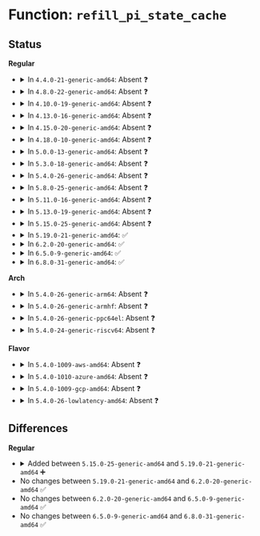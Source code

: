 # Function: <code>refill_pi_state_cache</code>

## Status
<b>Regular</b>
<ul>
<li>
<details>
<summary>In <code>4.4.0-21-generic-amd64</code>: Absent ❓</summary>

```json
{
  "name": "refill_pi_state_cache",
  "collision_type": "Unique Static",
  "inline_type": "Selective",
  "funcs": [
    {
      "addr": 18446744071579893584,
      "name": "refill_pi_state_cache",
      "external": false,
      "loc": "kernel/futex.c:694",
      "file": "kernel/futex.c",
      "inline": "not declared, inlined",
      "caller_inline": [
        "kernel/futex.c:futex_lock_pi",
        "kernel/futex.c:futex_requeue"
      ],
      "caller_func": [
        "kernel/futex.c:futex_lock_pi",
        "kernel/futex.c:futex_requeue"
      ]
    }
  ],
  "symbols": [
    {
      "addr": 18446744071579893584,
      "name": "refill_pi_state_cache.part.9",
      "section": ".text",
      "bind": "STB_LOCAL",
      "size": 109
    }
  ]
}
```
</details>
</li>
<li>
<details>
<summary>In <code>4.8.0-22-generic-amd64</code>: Absent ❓</summary>

```json
{
  "name": "refill_pi_state_cache",
  "collision_type": "Unique Static",
  "inline_type": "Selective",
  "funcs": [
    {
      "addr": 18446744071579930169,
      "name": "refill_pi_state_cache",
      "external": false,
      "loc": "kernel/futex.c:771",
      "file": "kernel/futex.c",
      "inline": "not declared, inlined",
      "caller_inline": [
        "kernel/futex.c:futex_lock_pi",
        "kernel/futex.c:futex_requeue"
      ],
      "caller_func": [
        "kernel/futex.c:futex_lock_pi",
        "kernel/futex.c:futex_requeue"
      ]
    }
  ],
  "symbols": [
    {
      "addr": 18446744071579922272,
      "name": "refill_pi_state_cache.part.10",
      "section": ".text",
      "bind": "STB_LOCAL",
      "size": 109
    }
  ]
}
```
</details>
</li>
<li>
<details>
<summary>In <code>4.10.0-19-generic-amd64</code>: Absent ❓</summary>

```json
{
  "name": "refill_pi_state_cache",
  "collision_type": "Unique Static",
  "inline_type": "Selective",
  "funcs": [
    {
      "addr": 18446744071579960873,
      "name": "refill_pi_state_cache",
      "external": false,
      "loc": "kernel/futex.c:780",
      "file": "kernel/futex.c",
      "inline": "not declared, inlined",
      "caller_inline": [
        "kernel/futex.c:futex_lock_pi",
        "kernel/futex.c:futex_requeue"
      ],
      "caller_func": [
        "kernel/futex.c:futex_lock_pi",
        "kernel/futex.c:futex_requeue"
      ]
    }
  ],
  "symbols": [
    {
      "addr": 18446744071579952928,
      "name": "refill_pi_state_cache.part.11",
      "section": ".text",
      "bind": "STB_LOCAL",
      "size": 109
    }
  ]
}
```
</details>
</li>
<li>
<details>
<summary>In <code>4.13.0-16-generic-amd64</code>: Absent ❓</summary>

```json
{
  "name": "refill_pi_state_cache",
  "collision_type": "Unique Static",
  "inline_type": "Selective",
  "funcs": [
    {
      "addr": 18446744071579966236,
      "name": "refill_pi_state_cache",
      "external": false,
      "loc": "kernel/futex.c:783",
      "file": "kernel/futex.c",
      "inline": "not declared, inlined",
      "caller_inline": [
        "kernel/futex.c:futex_lock_pi",
        "kernel/futex.c:futex_requeue"
      ],
      "caller_func": [
        "kernel/futex.c:futex_lock_pi",
        "kernel/futex.c:futex_requeue"
      ]
    }
  ],
  "symbols": [
    {
      "addr": 18446744071579959216,
      "name": "refill_pi_state_cache.part.9",
      "section": ".text",
      "bind": "STB_LOCAL",
      "size": 109
    }
  ]
}
```
</details>
</li>
<li>
<details>
<summary>In <code>4.15.0-20-generic-amd64</code>: Absent ❓</summary>

```json
{
  "name": "refill_pi_state_cache",
  "collision_type": "Unique Static",
  "inline_type": "Selective",
  "funcs": [
    {
      "addr": 18446744071580015132,
      "name": "refill_pi_state_cache",
      "external": false,
      "loc": "kernel/futex.c:783",
      "file": "kernel/futex.c",
      "inline": "not declared, inlined",
      "caller_inline": [
        "kernel/futex.c:futex_lock_pi",
        "kernel/futex.c:futex_requeue"
      ],
      "caller_func": [
        "kernel/futex.c:futex_lock_pi",
        "kernel/futex.c:futex_requeue"
      ]
    }
  ],
  "symbols": [
    {
      "addr": 18446744071580005040,
      "name": "refill_pi_state_cache.part.10",
      "section": ".text",
      "bind": "STB_LOCAL",
      "size": 109
    }
  ]
}
```
</details>
</li>
<li>
<details>
<summary>In <code>4.18.0-10-generic-amd64</code>: Absent ❓</summary>

```json
{
  "name": "refill_pi_state_cache",
  "collision_type": "Unique Static",
  "inline_type": "Selective",
  "funcs": [
    {
      "addr": 18446744071580066931,
      "name": "refill_pi_state_cache",
      "external": false,
      "loc": "kernel/futex.c:783",
      "file": "kernel/futex.c",
      "inline": "not declared, inlined",
      "caller_inline": [
        "kernel/futex.c:futex_lock_pi",
        "kernel/futex.c:futex_requeue"
      ],
      "caller_func": [
        "kernel/futex.c:futex_lock_pi",
        "kernel/futex.c:futex_requeue"
      ]
    }
  ],
  "symbols": [
    {
      "addr": 18446744071580057648,
      "name": "refill_pi_state_cache.part.15",
      "section": ".text",
      "bind": "STB_LOCAL",
      "size": 109
    }
  ]
}
```
</details>
</li>
<li>
<details>
<summary>In <code>5.0.0-13-generic-amd64</code>: Absent ❓</summary>

```json
{
  "name": "refill_pi_state_cache",
  "collision_type": "Unique Static",
  "inline_type": "Selective",
  "funcs": [
    {
      "addr": 18446744071580114915,
      "name": "refill_pi_state_cache",
      "external": false,
      "loc": "kernel/futex.c:791",
      "file": "kernel/futex.c",
      "inline": "not declared, inlined",
      "caller_inline": [
        "kernel/futex.c:futex_lock_pi",
        "kernel/futex.c:futex_requeue"
      ],
      "caller_func": [
        "kernel/futex.c:futex_lock_pi",
        "kernel/futex.c:futex_requeue"
      ]
    }
  ],
  "symbols": [
    {
      "addr": 18446744071580104384,
      "name": "refill_pi_state_cache.part.15",
      "section": ".text",
      "bind": "STB_LOCAL",
      "size": 109
    }
  ]
}
```
</details>
</li>
<li>
<details>
<summary>In <code>5.3.0-18-generic-amd64</code>: Absent ❓</summary>

```json
{
  "name": "refill_pi_state_cache",
  "collision_type": "Unique Static",
  "inline_type": "Selective",
  "funcs": [
    {
      "addr": 18446744071580162227,
      "name": "refill_pi_state_cache",
      "external": false,
      "loc": "kernel/futex.c:806",
      "file": "kernel/futex.c",
      "inline": "not declared, inlined",
      "caller_inline": [
        "kernel/futex.c:futex_lock_pi",
        "kernel/futex.c:futex_requeue"
      ],
      "caller_func": [
        "kernel/futex.c:futex_lock_pi",
        "kernel/futex.c:futex_requeue"
      ]
    }
  ],
  "symbols": [
    {
      "addr": 18446744071580149360,
      "name": "refill_pi_state_cache.part.0",
      "section": ".text",
      "bind": "STB_LOCAL",
      "size": 109
    }
  ]
}
```
</details>
</li>
<li>
<details>
<summary>In <code>5.4.0-26-generic-amd64</code>: Absent ❓</summary>

```json
{
  "name": "refill_pi_state_cache",
  "collision_type": "Unique Static",
  "inline_type": "Selective",
  "funcs": [
    {
      "addr": 18446744071580211502,
      "name": "refill_pi_state_cache",
      "external": false,
      "loc": "kernel/futex.c:827",
      "file": "kernel/futex.c",
      "inline": "not declared, inlined",
      "caller_inline": [
        "kernel/futex.c:futex_lock_pi",
        "kernel/futex.c:futex_requeue"
      ],
      "caller_func": [
        "kernel/futex.c:futex_lock_pi",
        "kernel/futex.c:futex_requeue"
      ]
    }
  ],
  "symbols": [
    {
      "addr": 18446744071580197424,
      "name": "refill_pi_state_cache.part.0",
      "section": ".text",
      "bind": "STB_LOCAL",
      "size": 109
    }
  ]
}
```
</details>
</li>
<li>
<details>
<summary>In <code>5.8.0-25-generic-amd64</code>: Absent ❓</summary>

```json
{
  "name": "refill_pi_state_cache",
  "collision_type": "Unique Static",
  "inline_type": "Selective",
  "funcs": [
    {
      "addr": 18446744071580274414,
      "name": "refill_pi_state_cache",
      "external": false,
      "loc": "kernel/futex.c:755",
      "file": "kernel/futex.c",
      "inline": "not declared, inlined",
      "caller_inline": [
        "kernel/futex.c:futex_lock_pi",
        "kernel/futex.c:futex_requeue"
      ],
      "caller_func": [
        "kernel/futex.c:futex_lock_pi",
        "kernel/futex.c:futex_requeue"
      ]
    }
  ],
  "symbols": [
    {
      "addr": 18446744071580265744,
      "name": "refill_pi_state_cache.part.0",
      "section": ".text",
      "bind": "STB_LOCAL",
      "size": 109
    }
  ]
}
```
</details>
</li>
<li>
<details>
<summary>In <code>5.11.0-16-generic-amd64</code>: Absent ❓</summary>

```json
{
  "name": "refill_pi_state_cache",
  "collision_type": "Unique Static",
  "inline_type": "Selective",
  "funcs": [
    {
      "addr": 18446744071580258520,
      "name": "refill_pi_state_cache",
      "external": false,
      "loc": "kernel/futex.c:733",
      "file": "kernel/futex.c",
      "inline": "not declared, inlined",
      "caller_inline": [
        "kernel/futex.c:futex_lock_pi",
        "kernel/futex.c:futex_requeue"
      ],
      "caller_func": [
        "kernel/futex.c:futex_lock_pi",
        "kernel/futex.c:futex_requeue"
      ]
    }
  ],
  "symbols": [
    {
      "addr": 18446744071580249136,
      "name": "refill_pi_state_cache.part.0",
      "section": ".text",
      "bind": "STB_LOCAL",
      "size": 109
    }
  ]
}
```
</details>
</li>
<li>
<details>
<summary>In <code>5.13.0-19-generic-amd64</code>: Absent ❓</summary>

```json
{
  "name": "refill_pi_state_cache",
  "collision_type": "Unique Static",
  "inline_type": "Selective",
  "funcs": [
    {
      "addr": 18446744071580267304,
      "name": "refill_pi_state_cache",
      "external": false,
      "loc": "kernel/futex.c:732",
      "file": "kernel/futex.c",
      "inline": "not declared, inlined",
      "caller_inline": [
        "kernel/futex.c:futex_lock_pi",
        "kernel/futex.c:futex_requeue"
      ],
      "caller_func": [
        "kernel/futex.c:futex_lock_pi",
        "kernel/futex.c:futex_requeue"
      ]
    }
  ],
  "symbols": [
    {
      "addr": 18446744071580254272,
      "name": "refill_pi_state_cache.part.0",
      "section": ".text",
      "bind": "STB_LOCAL",
      "size": 109
    }
  ]
}
```
</details>
</li>
<li>
<details>
<summary>In <code>5.15.0-25-generic-amd64</code>: Absent ❓</summary>

```json
{
  "name": "refill_pi_state_cache",
  "collision_type": "Unique Static",
  "inline_type": "Selective",
  "funcs": [
    {
      "addr": 18446744071580417610,
      "name": "refill_pi_state_cache",
      "external": false,
      "loc": "kernel/futex.c:790",
      "file": "kernel/futex.c",
      "inline": "not declared, inlined",
      "caller_inline": [
        "kernel/futex.c:futex_lock_pi",
        "kernel/futex.c:futex_requeue"
      ],
      "caller_func": [
        "kernel/futex.c:futex_lock_pi",
        "kernel/futex.c:futex_requeue"
      ]
    }
  ],
  "symbols": [
    {
      "addr": 18446744071580405616,
      "name": "refill_pi_state_cache.part.0",
      "section": ".text",
      "bind": "STB_LOCAL",
      "size": 109
    }
  ]
}
```
</details>
</li>
<li>
<details>
<summary>In <code>5.19.0-21-generic-amd64</code>: ✅</summary>

```c
int refill_pi_state_cache()
```

```json
{
  "name": "refill_pi_state_cache",
  "collision_type": "Unique Global",
  "inline_type": "No",
  "funcs": [
    {
      "addr": 18446744071580633760,
      "name": "refill_pi_state_cache",
      "external": true,
      "loc": "kernel/futex/pi.c:12",
      "file": "kernel/futex/pi.c",
      "inline": "seen, unknown",
      "caller_inline": [],
      "caller_func": [
        "kernel/futex/pi.c:futex_lock_pi",
        "kernel/futex/requeue.c:futex_requeue"
      ]
    }
  ],
  "symbols": [
    {
      "addr": 18446744071580633760,
      "name": "refill_pi_state_cache",
      "section": ".text",
      "bind": "STB_GLOBAL",
      "size": 136
    }
  ]
}
```
</details>
</li>
<li>
<details>
<summary>In <code>6.2.0-20-generic-amd64</code>: ✅</summary>

```c
int refill_pi_state_cache()
```

```json
{
  "name": "refill_pi_state_cache",
  "collision_type": "Unique Global",
  "inline_type": "No",
  "funcs": [
    {
      "addr": 18446744071580900192,
      "name": "refill_pi_state_cache",
      "external": true,
      "loc": "kernel/futex/pi.c:12",
      "file": "kernel/futex/pi.c",
      "inline": "seen, unknown",
      "caller_inline": [],
      "caller_func": [
        "kernel/futex/pi.c:futex_lock_pi",
        "kernel/futex/requeue.c:futex_requeue"
      ]
    }
  ],
  "symbols": [
    {
      "addr": 18446744071580900192,
      "name": "refill_pi_state_cache",
      "section": ".text",
      "bind": "STB_GLOBAL",
      "size": 136
    }
  ]
}
```
</details>
</li>
<li>
<details>
<summary>In <code>6.5.0-9-generic-amd64</code>: ✅</summary>

```c
int refill_pi_state_cache()
```

```json
{
  "name": "refill_pi_state_cache",
  "collision_type": "Unique Global",
  "inline_type": "No",
  "funcs": [
    {
      "addr": 18446744071580984160,
      "name": "refill_pi_state_cache",
      "external": true,
      "loc": "kernel/futex/pi.c:12",
      "file": "kernel/futex/pi.c",
      "inline": "seen, unknown",
      "caller_inline": [],
      "caller_func": [
        "kernel/futex/pi.c:futex_lock_pi",
        "kernel/futex/requeue.c:futex_requeue"
      ]
    }
  ],
  "symbols": [
    {
      "addr": 18446744071580984160,
      "name": "refill_pi_state_cache",
      "section": ".text",
      "bind": "STB_GLOBAL",
      "size": 136
    }
  ]
}
```
</details>
</li>
<li>
<details>
<summary>In <code>6.8.0-31-generic-amd64</code>: ✅</summary>

```c
int refill_pi_state_cache()
```

```json
{
  "name": "refill_pi_state_cache",
  "collision_type": "Unique Global",
  "inline_type": "No",
  "funcs": [
    {
      "addr": 18446744071581079680,
      "name": "refill_pi_state_cache",
      "external": true,
      "loc": "kernel/futex/pi.c:13",
      "file": "kernel/futex/pi.c",
      "inline": "seen, unknown",
      "caller_inline": [],
      "caller_func": [
        "kernel/futex/pi.c:futex_lock_pi",
        "kernel/futex/requeue.c:futex_requeue"
      ]
    }
  ],
  "symbols": [
    {
      "addr": 18446744071581079680,
      "name": "refill_pi_state_cache",
      "section": ".text",
      "bind": "STB_GLOBAL",
      "size": 208
    }
  ]
}
```
</details>
</li>
</ul>
<b>Arch</b>
<ul>
<li>
<details>
<summary>In <code>5.4.0-26-generic-arm64</code>: Absent ❓</summary>

```json
{
  "name": "refill_pi_state_cache",
  "collision_type": "Unique Static",
  "inline_type": "Selective",
  "funcs": [
    {
      "addr": 18446603336491442200,
      "name": "refill_pi_state_cache",
      "external": false,
      "loc": "kernel/futex.c:827",
      "file": "kernel/futex.c",
      "inline": "not declared, inlined",
      "caller_inline": [
        "kernel/futex.c:futex_lock_pi",
        "kernel/futex.c:futex_requeue"
      ],
      "caller_func": [
        "kernel/futex.c:futex_lock_pi",
        "kernel/futex.c:futex_requeue"
      ]
    }
  ],
  "symbols": [
    {
      "addr": 18446603336491427680,
      "name": "refill_pi_state_cache.part.0",
      "section": ".text",
      "bind": "STB_LOCAL",
      "size": 100
    }
  ]
}
```
</details>
</li>
<li>
<details>
<summary>In <code>5.4.0-26-generic-armhf</code>: Absent ❓</summary>

```json
{
  "name": "refill_pi_state_cache",
  "collision_type": "Unique Static",
  "inline_type": "Selective",
  "funcs": [
    {
      "addr": 3225435244,
      "name": "refill_pi_state_cache",
      "external": false,
      "loc": "kernel/futex.c:827",
      "file": "kernel/futex.c",
      "inline": "not declared, inlined",
      "caller_inline": [
        "kernel/futex.c:futex_lock_pi",
        "kernel/futex.c:futex_requeue"
      ],
      "caller_func": [
        "kernel/futex.c:futex_lock_pi",
        "kernel/futex.c:futex_requeue"
      ]
    }
  ],
  "symbols": [
    {
      "addr": 3225422916,
      "name": "refill_pi_state_cache.part.0",
      "section": ".text",
      "bind": "STB_LOCAL",
      "size": 128
    }
  ]
}
```
</details>
</li>
<li>
<details>
<summary>In <code>5.4.0-26-generic-ppc64el</code>: Absent ❓</summary>

```json
{
  "name": "refill_pi_state_cache",
  "collision_type": "Unique Static",
  "inline_type": "Selective",
  "funcs": [
    {
      "addr": 13835058055284398400,
      "name": "refill_pi_state_cache",
      "external": false,
      "loc": "kernel/futex.c:827",
      "file": "kernel/futex.c",
      "inline": "not declared, inlined",
      "caller_inline": [
        "kernel/futex.c:futex_lock_pi",
        "kernel/futex.c:futex_requeue"
      ],
      "caller_func": [
        "kernel/futex.c:futex_lock_pi",
        "kernel/futex.c:futex_requeue"
      ]
    }
  ],
  "symbols": [
    {
      "addr": 13835058055284376384,
      "name": "refill_pi_state_cache.part.0",
      "section": ".text",
      "bind": "STB_LOCAL",
      "size": 136
    }
  ]
}
```
</details>
</li>
<li>
<details>
<summary>In <code>5.4.0-24-generic-riscv64</code>: Absent ❓</summary>

```json
{
  "name": "refill_pi_state_cache",
  "collision_type": "Unique Static",
  "inline_type": "Selective",
  "funcs": [
    {
      "addr": 18446743936271907544,
      "name": "refill_pi_state_cache",
      "external": false,
      "loc": "kernel/futex.c:827",
      "file": "kernel/futex.c",
      "inline": "not declared, inlined",
      "caller_inline": [
        "kernel/futex.c:futex_lock_pi",
        "kernel/futex.c:futex_requeue"
      ],
      "caller_func": [
        "kernel/futex.c:futex_lock_pi",
        "kernel/futex.c:futex_requeue"
      ]
    }
  ],
  "symbols": [
    {
      "addr": 18446743936271893712,
      "name": "refill_pi_state_cache.part.0",
      "section": ".text",
      "bind": "STB_LOCAL",
      "size": 94
    }
  ]
}
```
</details>
</li>
</ul>
<b>Flavor</b>
<ul>
<li>
<details>
<summary>In <code>5.4.0-1009-aws-amd64</code>: Absent ❓</summary>

```json
{
  "name": "refill_pi_state_cache",
  "collision_type": "Unique Static",
  "inline_type": "Selective",
  "funcs": [
    {
      "addr": 18446744071580180302,
      "name": "refill_pi_state_cache",
      "external": false,
      "loc": "kernel/futex.c:827",
      "file": "kernel/futex.c",
      "inline": "not declared, inlined",
      "caller_inline": [
        "kernel/futex.c:futex_lock_pi",
        "kernel/futex.c:futex_requeue"
      ],
      "caller_func": [
        "kernel/futex.c:futex_lock_pi",
        "kernel/futex.c:futex_requeue"
      ]
    }
  ],
  "symbols": [
    {
      "addr": 18446744071580166224,
      "name": "refill_pi_state_cache.part.0",
      "section": ".text",
      "bind": "STB_LOCAL",
      "size": 109
    }
  ]
}
```
</details>
</li>
<li>
<details>
<summary>In <code>5.4.0-1010-azure-amd64</code>: Absent ❓</summary>

```json
{
  "name": "refill_pi_state_cache",
  "collision_type": "Unique Static",
  "inline_type": "Selective",
  "funcs": [
    {
      "addr": 18446744071580127838,
      "name": "refill_pi_state_cache",
      "external": false,
      "loc": "kernel/futex.c:827",
      "file": "kernel/futex.c",
      "inline": "not declared, inlined",
      "caller_inline": [
        "kernel/futex.c:futex_lock_pi",
        "kernel/futex.c:futex_requeue"
      ],
      "caller_func": [
        "kernel/futex.c:futex_lock_pi",
        "kernel/futex.c:futex_requeue"
      ]
    }
  ],
  "symbols": [
    {
      "addr": 18446744071580113840,
      "name": "refill_pi_state_cache.part.0",
      "section": ".text",
      "bind": "STB_LOCAL",
      "size": 109
    }
  ]
}
```
</details>
</li>
<li>
<details>
<summary>In <code>5.4.0-1009-gcp-amd64</code>: Absent ❓</summary>

```json
{
  "name": "refill_pi_state_cache",
  "collision_type": "Unique Static",
  "inline_type": "Selective",
  "funcs": [
    {
      "addr": 18446744071580171774,
      "name": "refill_pi_state_cache",
      "external": false,
      "loc": "kernel/futex.c:827",
      "file": "kernel/futex.c",
      "inline": "not declared, inlined",
      "caller_inline": [
        "kernel/futex.c:futex_lock_pi",
        "kernel/futex.c:futex_requeue"
      ],
      "caller_func": [
        "kernel/futex.c:futex_lock_pi",
        "kernel/futex.c:futex_requeue"
      ]
    }
  ],
  "symbols": [
    {
      "addr": 18446744071580157696,
      "name": "refill_pi_state_cache.part.0",
      "section": ".text",
      "bind": "STB_LOCAL",
      "size": 109
    }
  ]
}
```
</details>
</li>
<li>
<details>
<summary>In <code>5.4.0-26-lowlatency-amd64</code>: Absent ❓</summary>

```json
{
  "name": "refill_pi_state_cache",
  "collision_type": "Unique Static",
  "inline_type": "Selective",
  "funcs": [
    {
      "addr": 18446744071580221070,
      "name": "refill_pi_state_cache",
      "external": false,
      "loc": "kernel/futex.c:827",
      "file": "kernel/futex.c",
      "inline": "not declared, inlined",
      "caller_inline": [
        "kernel/futex.c:futex_lock_pi",
        "kernel/futex.c:futex_requeue"
      ],
      "caller_func": [
        "kernel/futex.c:futex_lock_pi",
        "kernel/futex.c:futex_requeue"
      ]
    }
  ],
  "symbols": [
    {
      "addr": 18446744071580210352,
      "name": "refill_pi_state_cache.part.0",
      "section": ".text",
      "bind": "STB_LOCAL",
      "size": 109
    }
  ]
}
```
</details>
</li>
</ul>

## Differences
<b>Regular</b>
<ul>
<li>
<details>
<summary>Added between <code>5.15.0-25-generic-amd64</code> and <code>5.19.0-21-generic-amd64</code> ➕</summary>

```c
int refill_pi_state_cache()
```
</details>
</li>
<li>
No changes between <code>5.19.0-21-generic-amd64</code> and <code>6.2.0-20-generic-amd64</code> ✅
</li>
<li>
No changes between <code>6.2.0-20-generic-amd64</code> and <code>6.5.0-9-generic-amd64</code> ✅
</li>
<li>
No changes between <code>6.5.0-9-generic-amd64</code> and <code>6.8.0-31-generic-amd64</code> ✅
</li>
</ul>
